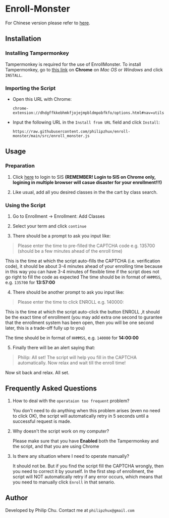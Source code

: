 
# Enroll-Monster
For Chinese version please refer to [here](https://github.com/philipzhux/enroll-monster/blob/main/README_CN.md).
## Installation
### **Installing Tampermonkey**

Tampermonkey is required for the use of EnrollMonster. To install Tampermonkey, go to [this link](https://chrome.google.com/webstore/detail/tampermonkey/dhdgffkkebhmkfjojejmpbldmpobfkfo?hl=en) on **Chrome**  on *Mac OS* or *Windows* and click ```INSTALL```.
  
### **Importing the Script**
* Open this URL with Chrome:

	```chrome-extension://dhdgffkkebhmkfjojejmpbldmpobfkfo/options.html#nav=utils```

* Input the following URL in the ```Install from URL``` field and click ```Install```:

	```https://raw.githubusercontent.com/philipzhux/enroll-monster/main/src/enroll_monster.js```

## Usage
### Preparation
1. Click [here](http://sis.cuhk.edu.cn:81/psp/csprd/?cmd=login) to login to SIS **(REMEMBER! Login to SIS on Chrome only, logining in multiple browser will casue disaster for your enrollment!!!)**

2. Like usual, add all you desired classes in the the cart by class search.


### Using the Script
1. Go to Enrollment -> Enrollment: Add Classes

2. Select your term and click ```continue```

3. There should be a prompt to ask you input like:
> Please enter the time to pre-filled the CAPTCHA code e.g. 135700 (should be a few minutes ahead of the enroll time)

This is the time at which the script auto-fills the CAPTCHA (i.e. verification code), it should be about 3-4 minutes ahead of your enrolling time because in this way you can have 3-4 minutes of flexible time if the script does not go right to fill the code as expected
The time should be in format of ```HHMMSS```, e.g. ```135700``` for **13:57:00**

4. There should be another prompt to ask you input like:
> Please enter the time to click ENROLL e.g. 140000:

This is the time at which the script auto-click the button ENROLL ,it should be the exact time of enrollment  (you may add extra one second to gurantee that the enrollment system has been open, then you will be one second later, this is a trade-off fully up to you)

The time should be in format of ```HHMMSS```, e.g. ```140000``` for **14:00:00**
	
5. Finally there will be an alert saying that:
> Philip: All set! The script will help you fill in the CAPTCHA automatically. Now relax and wait till the enroll time!

Now sit back and relax. All set.


## Frequently Asked Questions

1. How to deal with the ```operataion too frequent``` problem?
   
   You don't need to do anything when this problem arises (even no need to click OK), the script will automatically retry in 5 seconds until a successful request is made.

2. Why doesn't the script work on my computer?
   
   Please make sure that you have **Enabled** both the Tampermonkey and the script, and that you are using Chrome

3. Is there any situation where I need to operate manually?
   
   It should not be. But if you find the script fill the CAPTCHA wrongly, then you need to correct it by yourself. In the first step of enrollment, the script will NOT automatically retry if any error occurs, which means that you need to manually click ```Enroll``` in that senario.

## Author

Developed by Philip Chu. Contact me at ```philipzhux@gmail.com```
